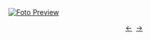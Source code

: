 [![Foto Preview](preview/project-1046.avif)](https://20essentials.github.io/project-1046)

<div align="center" style="display: flex; justify-content: center;">
  <a  href="https://github.com/20essentials/project-1045" target="_blank">&#8592;</a>
  &nbsp;&nbsp;
  <a  href="https://github.com/20essentials/project-1047" target="_blank">&#8594;</a>
</div>
